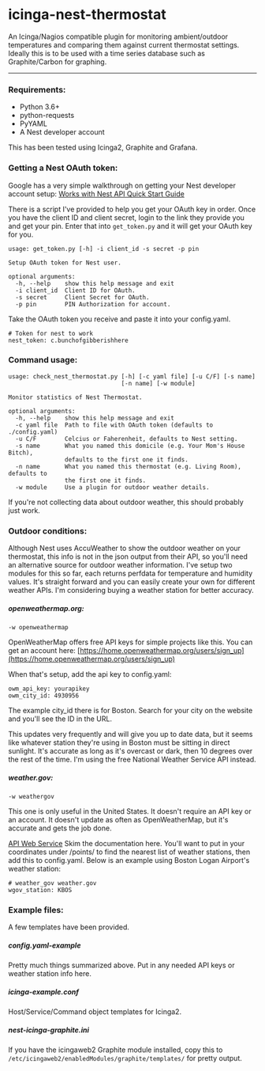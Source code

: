 # icinga-nest-thermostat


An Icinga/Nagios compatible plugin for monitoring ambient/outdoor temperatures and comparing them against current thermostat settings. Ideally this is to be used with a time series database such as Graphite/Carbon for graphing.

---
### Requirements:
* Python 3.6+
* python-requests
* PyYAML
* A Nest developer account

This has been tested using Icinga2, Graphite and Grafana. 

### Getting a Nest OAuth token:
Google has a very simple walkthrough on getting your Nest developer account setup:
[Works with Nest API Quick Start Guide](https://codelabs.developers.google.com/codelabs/wwn-api-quickstart/)

There is a script I've provided to help you get your OAuth key in order. Once you have the client ID and client secret, login to the link they provide you and get your pin. Enter that into ```get_token.py``` and it will get your OAuth key for you.
```
usage: get_token.py [-h] -i client_id -s secret -p pin

Setup OAuth token for Nest user.

optional arguments:
  -h, --help    show this help message and exit
  -i client_id  Client ID for OAuth.
  -s secret     Client Secret for OAuth.
  -p pin        PIN Authorization for account.
```

Take the OAuth token you receive and paste it into your config.yaml.
```
# Token for nest to work
nest_token: c.bunchofgibberishhere
```

### Command usage:
```
usage: check_nest_thermostat.py [-h] [-c yaml file] [-u C/F] [-s name]
                                [-n name] [-w module]

Monitor statistics of Nest Thermostat.

optional arguments:
  -h, --help    show this help message and exit
  -c yaml file  Path to file with OAuth token (defaults to ./config.yaml)
  -u C/F        Celcius or Faherenheit, defaults to Nest setting.
  -s name       What you named this domicile (e.g. Your Mom's House Bitch),
                defaults to the first one it finds.
  -n name       What you named this thermostat (e.g. Living Room), defaults to
                the first one it finds.
  -w module     Use a plugin for outdoor weather details.
```
If you're not collecting data about outdoor weather, this should probably just work.

### Outdoor conditions:
Although Nest uses AccuWeather to show the outdoor weather on your thermostat, this info is not in the json output from their API, so you'll need an alternative source for outdoor weather information. I've setup two modules for this so far, each returns perfdata for temperature and humidity values. It's straight forward and you can easily create your own for different weather APIs. I'm considering buying a weather station for better accuracy.

##### openweathermap.org:
```
-w openweathermap
```

OpenWeatherMap offers free API keys for simple projects like this. You can get an account here: [https://home.openweathermap.org/users/sign_up](https://home.openweathermap.org/users/sign_up)

When that's setup, add the api key to config.yaml:
```
owm_api_key: yourapikey
owm_city_id: 4930956
```

The example city_id there is for Boston. Search for your city on the website and you'll see the ID in the URL.

This updates very frequently and will give you up to date data, but it seems like whatever station they're using in Boston must be sitting in direct sunlight. It's accurate as long as it's overcast or dark, then 10 degrees over the rest of the time. I'm using the free National Weather Service API instead.

##### weather.gov:
```
-w weathergov
```
This one is only useful in the United States. It doesn't require an API key or an account. It doesn't update as often as OpenWeatherMap, but it's accurate and gets the job done.

[API Web Service](https://www.weather.gov/documentation/services-web-api)
Skim the documentation here. You'll want to put in your coordinates under /points/ to find the nearest list of weather stations, then add this to config.yaml. Below is an example using Boston Logan Airport's weather station:

```
# weather_gov weather.gov
wgov_station: KBOS
```

### Example files:

A few templates have been provided.
##### config.yaml-example
Pretty much things summarized above. Put in any needed API keys or weather station info here.
##### icinga-example.conf
Host/Service/Command object templates for Icinga2.
##### nest-icinga-graphite.ini
If you have the icingaweb2 Graphite module installed, copy this to ```/etc/icingaweb2/enabledModules/graphite/templates/``` for pretty output.